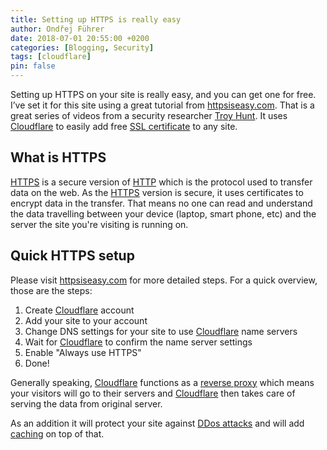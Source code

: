 ```yaml
---
title: Setting up HTTPS is really easy
author: Ondřej Führer
date: 2018-07-01 20:55:00 +0200
categories: [Blogging, Security]
tags: [cloudflare]
pin: false
---
```


Setting up HTTPS on your site is really easy, and you can get one for free.
I’ve set it for this site using a great tutorial from [httpsiseasy.com](https://www.httpsiseasy.com).
That is a great series of videos from a security researcher [Troy Hunt](https://troyhunt.com/).
It uses [Cloudflare](https://www.cloudflare.com) to easily add free [SSL certificate](https://www.cloudflare.com/learning/ssl/what-is-an-ssl-certificate/) to any site. 

## What is HTTPS
[HTTPS](https://en.wikipedia.org/wiki/HTTPS) is a secure version of [HTTP](https://en.wikipedia.org/wiki/Hypertext_Transfer_Protocol) which is the protocol used to transfer data on the web. As the [HTTPS](https://en.wikipedia.org/wiki/HTTPS) version is secure, it uses certificates to encrypt data in the transfer. That means no one can read and understand the data travelling between your device (laptop, smart phone, etc) and the server the site you're visiting is running on.

## Quick HTTPS setup
Please visit [httpsiseasy.com](https://www.httpsiseasy.com) for more detailed steps.
For a quick overview, those are the steps:
1. Create [Cloudflare](https://www.cloudflare.com) account
2. Add your site to your account
3. Change DNS settings for your site to use [Cloudflare](https://www.cloudflare.com) name servers
4. Wait for [Cloudflare](https://www.cloudflare.com) to confirm the name server settings
5. Enable "Always use HTTPS" 
6. Done!

Generally speaking, [Cloudflare](https://www.cloudflare.com) functions as a [reverse proxy](https://en.wikipedia.org/wiki/Reverse_proxy) which means your visitors will go to their servers and [Cloudflare](https://www.cloudflare.com) then takes care of serving the data from original server.

As an addition it will protect your site against [DDos attacks](https://en.wikipedia.org/wiki/Denial-of-service_attack) and will add [caching](https://en.wikipedia.org/wiki/Cache_(computing)) on top of that.
